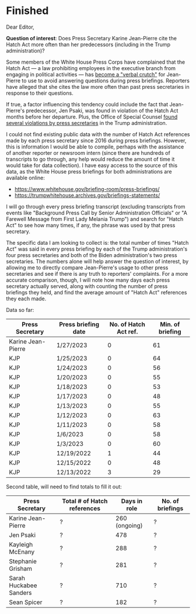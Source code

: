 # Finished

Dear Editor,

**Question of interest**: Does Press Secretary Karine Jean-Pierre cite the Hatch Act more often than her predecessors (including in the Trump administration)?

Some members of the White House Press Corps have complained that the Hatch Act — a law prohibiting employees in the executive branch from engaging in political activities — has [become a "verbal crutch"](https://www.politico.com/newsletters/west-wing-playbook/2022/12/15/the-hatch-act-prevents-you-from-reading-this-email-00074209) for Jean-Pierre to use to avoid answering questions during press briefings. Reporters have alleged that she cites the law more often than past press secretaries in response to their questions. 

If true, a factor influencing this tendency could include the fact that Jean-Pierre's predecessor, Jen Psaki, was found in violation of the Hatch Act months before her departure. Plus, the Office of Special Counsel [found several violations by press secretaries](https://www.pbs.org/newshour/politics/probe-finds-trump-officials-repeatedly-violated-hatch-act) in the Trump administration.

I could not find existing public data with the number of Hatch Act references made by each press secretary since 2016 during press briefings. However, this is information I would be able to compile, perhaps with the assistance of another reporter or newsroom intern (since there are hundreds of transcripts to go through, any help would reduce the amount of time it would take for data collection). I have easy access to the source of this data, as the White House press briefings for both administrations are available online:
* https://www.whitehouse.gov/briefing-room/press-briefings/
* https://trumpwhitehouse.archives.gov/briefings-statements/

I will go through every press briefing transcript (excluding transcripts from events like "Background Press Call by Senior Administration Officials" or "A Farewell Message from First Lady Melania Trump") and search for "Hatch Act" to see how many times, if any, the phrase was used by that press secretary.

The specific data I am looking to collect is: the total number of times "Hatch Act" was said in every press briefing by each of the Trump administration's four press secretaries and both of the Biden administration's two press secretaries. The numbers alone will help answer the question of interest, by allowing me to directly compare Jean-Pierre's usage to other press secretaries and see if there is any truth to reporters' complaints. For a more accurate comparison, though, I will note how many days each press secretary actually served, along with counting the number of press briefings they held, and find the average amount of "Hatch Act" references they each made. 

Data so far:

|Press Secretary|Press briefing date|No. of Hatch Act ref.|Min. of briefing|
---|---|---|---|
|Karine Jean-Pierre|1/27/2023|0|61|
|KJP|1/25/2023|0|64|
|KJP|1/24/2023|0|56|
|KJP|1/20/2023|0|55|
|KJP|1/18/2023|0|53|
|KJP|1/17/2023|0|48|
|KJP|1/13/2023|0|55|
|KJP|1/12/2023|0|63|
|KJP|1/11/2023|0|58|
|KJP|1/6/2023|0|58|
|KJP|1/3/2023|0|60|
|KJP|12/19/2022|1|44|
|KJP|12/15/2022|0|48|
|KJP|12/13/2022|3|29|

Second table, will need to find totals to fill it out:

|Press Secretary|Total # of Hatch references|Days in role|No. of briefings|
---|---|---|---|
Karine Jean-Pierre|?|260 (ongoing)|?|
Jen Psaki|?|478|?|
Kayleigh McEnany|?|288|?|
Stephanie Grisham|?|281|?|
Sarah Huckabee Sanders|?|710|?|
Sean Spicer|?|182|?|
